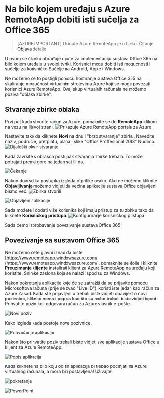 <properties
   pageTitle="Na bilo kojem uređaju s Azure RemoteApp dobiti isti sučelja za Office 365 | Microsoft Azure"
   description="Saznajte kako zajednički koristiti bilo koju aplikaciju za Office 365 s korisnicima Azure RemoteApp."
   services="remoteapp"
   documentationCenter=""
   authors="guscatalano"
   manager="mbaldwin"
   editor=""/>

<tags
   ms.service="remoteapp"
   ms.devlang="na"
   ms.topic="hero-article"
   ms.tgt_pltfrm="na"
   ms.workload="compute"
   ms.date="08/15/2016"
   ms.author="guscatal;elizapo"/>


# <a name="get-the-same-office-365-experience-on-any-device-with-azure-remoteapp"></a>Na bilo kojem uređaju s Azure RemoteApp dobiti isti sučelja za Office 365

> [AZURE.IMPORTANT]
> Ukinute Azure RemoteApp je u tijeku. Čitanje [Objava](https://go.microsoft.com/fwlink/?linkid=821148) detalje.

U ovom se članku obrađuje upute za implementaciju sustava Office 365 na bilo kojem uređaju u svojoj tvrtki. Korisnici mogu dobiti isti mogućnosti i sučelje za korisničko Sučelje na Android, Apple i Windows.

Ne možemo će to postigli pomoću hostiranje sustava Office 365 na skaliranje mogućnost virtualnim strojevima Azure koji se mogu povezati korisnici Azure RemoteApp. Ovaj skup virtualnih računala ne možemo poziva "oblaka zbirke".

## <a name="create-a-cloud-collection"></a>Stvaranje zbirke oblaka

Prvi put kada stvorite račun za Azure, pomaknite se do **RemoteApp** klikom na vezu na lijevoj strani.
![Prikazuje Azure RemoteApp portala za Azure](./media/remoteapp-tutorial-o365anywhere/1-menu.png)

Nastavite tako da kliknete **Novi** na dnu i "brzo stvaranje" zbirku. Navedite naziv, područje, pretplatu, plana i slike "Office Proffesional 2013" Nudimo.
![Dijaloški okvir stvaranje](./media/remoteapp-tutorial-o365anywhere/2-quickcreate.png)

Kada završite s obrasca postupak stvaranja zbirke trebala. To može potrajati prema gore na jedan sat ili da.

![Čekanje](./media/remoteapp-tutorial-o365anywhere/3-waiting.png)

Nakon dovršetka postupka izgleda otprilike ovako. Ako ne možemo kliknite **Objavljivanje** možemo vidjeti da većina aplikacije sustava Office objavljeni bismo već.
![Zbirka stvorili](./media/remoteapp-tutorial-o365anywhere/4-done.png)

![Objavljeni aplikacije](./media/remoteapp-tutorial-o365anywhere/5-publish.png)

Sada možete i dodati više korisnika koji imaju pristup za tu zbirku tako da kliknete **Korisničkog pristupa**.
![Konfiguriranje korisničkog pristupa](./media/remoteapp-tutorial-o365anywhere/6-user.png)

Sada ćemo isprobavanje povezivanje sustava Office 365!

## <a name="connect-to-office-365"></a>Povezivanje sa sustavom Office 365

Ne možemo ćete glavni iznad da biste [https://www.remoteapp.windowsazure.com/](https://www.remoteapp.windowsazure.com/), pomaknite se dolje i kliknite **Preuzimanje klijente** instalirati klijent za Azure RemoteApp na uređaju koji koristite. Snimke zaslona koja se nalazi ispod su za Windows.

Nakon pokretanja aplikacije koje će se zatražiti da se prijavite pomoću Microsoftova računa (prije se zvao "Live ID"), koristi iste jedan kao račun za Azure Zasad. Kada ste prijavljeni u trebali biste vidjeti obavijest o novi pozivnice, kliknite nema i popisa kao što su nešto trebali biste vidjeti ispod. Prihvatite poziv koji odgovara račun za Azure vlasnik e-pošte.

![Novi poziv](./media/remoteapp-tutorial-o365anywhere/7-araclient.png)

Kako izgleda kada postoje nove pozivnice.

![Prihvaćanje aplikacije](./media/remoteapp-tutorial-o365anywhere/8-invitation.png)

Nakon što prihvatite poziv trebali biste vidjeti sve aplikacije sustava Office u klijent za Azure RemoteApp.

![Popis aplikacija](./media/remoteapp-tutorial-o365anywhere/9-work.png)

Kada kliknete na bilo koju od tih aplikacija bi trebao počinjati na Azure virtualnog računala, a mora biti postavljena! Uživajte!

![pokretanje](./media/remoteapp-tutorial-o365anywhere/10-arastart.png)

![PowerPoint](./media/remoteapp-tutorial-o365anywhere/11-pp.png)
